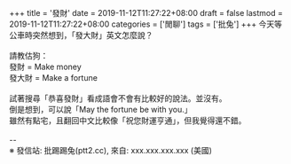 +++
title = '發財'
date = 2019-11-12T11:27:22+08:00
draft = false
lastmod = 2019-11-12T11:27:22+08:00
categories = ['閒聊']
tags = ['批兔']
+++
今天等公車時突然想到，「發大財」英文怎麼說？<br>
<br>
請教估狗：<br>
  發財 = Make money<br>
  發大財 = Make a fortune<br>
<br>
試著搜尋「恭喜發財」看成語會不會有比較好的說法。並沒有。<br>
倒是想到，可以說「May the fortune be with you.」<br>
雖然有點宅，且翻回中文比較像「祝您財運亨通」，但我覺得還不錯。<br>
<br>
--<br>
※ 發信站: 批踢踢兔(ptt2.cc), 來自: xxx.xxx.xxx.xxx (美國)<br>

